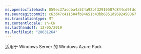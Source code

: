 ```yaml
---
ms.openlocfilehash: 059ec37acdba4a524a92bf32910587d844cd9fdc
ms.sourcegitcommit: c63d47c411504fb84651c43bb6851d9692450067
ms.translationtype: MT
ms.contentlocale: zh-CN
ms.lasthandoff: 12/05/2019
ms.locfileid: "20631264"
---
```

<Token xmlns:xlink="http://www.w3.org/1999/xlink">适用于 Windows Server 的 Windows Azure Pack</Token>